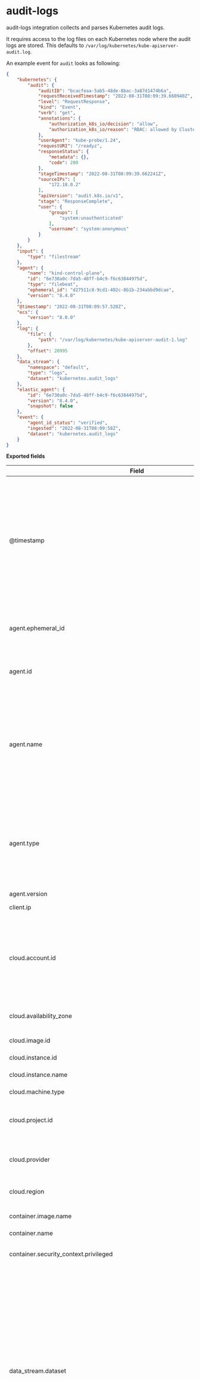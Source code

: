 # audit-logs

audit-logs integration collects and parses Kubernetes audit logs.

It requires access to the log files on each Kubernetes node where the audit logs are stored.
This defaults to `/var/log/kubernetes/kube-apiserver-audit.log`.

An example event for `audit` looks as following:

```json
{
    "kubernetes": {
        "audit": {
            "auditID": "bcacfeaa-5ab5-48de-8bac-3a87d1474b6a",
            "requestReceivedTimestamp": "2022-08-31T08:09:39.660940Z",
            "level": "RequestResponse",
            "kind": "Event",
            "verb": "get",
            "annotations": {
                "authorization_k8s_io/decision": "allow",
                "authorization_k8s_io/reason": "RBAC: allowed by ClusterRoleBinding \"system:public-info-viewer\" of ClusterRole \"system:public-info-viewer\" to Group \"system:unauthenticated\""
            },
            "userAgent": "kube-probe/1.24",
            "requestURI": "/readyz",
            "responseStatus": {
                "metadata": {},
                "code": 200
            },
            "stageTimestamp": "2022-08-31T08:09:39.662241Z",
            "sourceIPs": [
                "172.18.0.2"
            ],
            "apiVersion": "audit.k8s.io/v1",
            "stage": "ResponseComplete",
            "user": {
                "groups": [
                    "system:unauthenticated"
                ],
                "username": "system:anonymous"
            }
        }
    },
    "input": {
        "type": "filestream"
    },
    "agent": {
        "name": "kind-control-plane",
        "id": "6e730a0c-7da5-48ff-b4c9-f6c63844975d",
        "type": "filebeat",
        "ephemeral_id": "d27511c8-9cd1-402c-8b1b-234abbd9dcae",
        "version": "8.4.0"
    },
    "@timestamp": "2022-08-31T08:09:57.520Z",
    "ecs": {
        "version": "8.0.0"
    },
    "log": {
        "file": {
            "path": "/var/log/kubernetes/kube-apiserver-audit-1.log"
        },
        "offset": 20995
    },
    "data_stream": {
        "namespace": "default",
        "type": "logs",
        "dataset": "kubernetes.audit_logs"
    },
    "elastic_agent": {
        "id": "6e730a0c-7da5-48ff-b4c9-f6c63844975d",
        "version": "8.4.0",
        "snapshot": false
    },
    "event": {
        "agent_id_status": "verified",
        "ingested": "2022-08-31T08:09:58Z",
        "dataset": "kubernetes.audit_logs"
    }
}

```

**Exported fields**

| Field | Description | Type |
|---|---|---|
| @timestamp | Date/time when the event originated. This is the date/time extracted from the event, typically representing when the event was generated by the source. If the event source has no original timestamp, this value is typically populated by the first time the event was received by the pipeline. Required field for all events. | date |
| agent.ephemeral_id | Ephemeral identifier of this agent (if one exists). This id normally changes across restarts, but `agent.id` does not. | keyword |
| agent.id | Unique identifier of this agent (if one exists). Example: For Beats this would be beat.id. | keyword |
| agent.name | Custom name of the agent. This is a name that can be given to an agent. This can be helpful if for example two Filebeat instances are running on the same host but a human readable separation is needed on which Filebeat instance data is coming from. | keyword |
| agent.type | Type of the agent. The agent type always stays the same and should be given by the agent used. In case of Filebeat the agent would always be Filebeat also if two Filebeat instances are run on the same machine. | keyword |
| agent.version | Version of the agent. | keyword |
| client.ip | IP address of the client (IPv4 or IPv6). | ip |
| cloud.account.id | The cloud account or organization id used to identify different entities in a multi-tenant environment. Examples: AWS account id, Google Cloud ORG Id, or other unique identifier. | keyword |
| cloud.availability_zone | Availability zone in which this host, resource, or service is located. | keyword |
| cloud.image.id | Image ID for the cloud instance. | keyword |
| cloud.instance.id | Instance ID of the host machine. | keyword |
| cloud.instance.name | Instance name of the host machine. | keyword |
| cloud.machine.type | Machine type of the host machine. | keyword |
| cloud.project.id | The cloud project identifier. Examples: Google Cloud Project id, Azure Project id. | keyword |
| cloud.provider | Name of the cloud provider. Example values are aws, azure, gcp, or digitalocean. | keyword |
| cloud.region | Region in which this host, resource, or service is located. | keyword |
| container.image.name | Name of the image the container was built on. | keyword |
| container.name | Container name. | keyword |
| container.security_context.privileged | Indicates whether the container is running in privileged mode. | boolean |
| data_stream.dataset | The field can contain anything that makes sense to signify the source of the data. Examples include `nginx.access`, `prometheus`, `endpoint` etc. For data streams that otherwise fit, but that do not have dataset set we use the value "generic" for the dataset value. `event.dataset` should have the same value as `data_stream.dataset`. Beyond the Elasticsearch data stream naming criteria noted above, the `dataset` value has additional restrictions:   \* Must not contain `-`   \* No longer than 100 characters | constant_keyword |
| data_stream.namespace | A user defined namespace. Namespaces are useful to allow grouping of data. Many users already organize their indices this way, and the data stream naming scheme now provides this best practice as a default. Many users will populate this field with `default`. If no value is used, it falls back to `default`. Beyond the Elasticsearch index naming criteria noted above, `namespace` value has the additional restrictions:   \* Must not contain `-`   \* No longer than 100 characters | constant_keyword |
| data_stream.type | An overarching type for the data stream. Currently allowed values are "logs" and "metrics". We expect to also add "traces" and "synthetics" in the near future. | constant_keyword |
| ecs.version | ECS version this event conforms to. `ecs.version` is a required field and must exist in all events. When querying across multiple indices -- which may conform to slightly different ECS versions -- this field lets integrations adjust to the schema version of the events. | keyword |
| error.message | Error message. | match_only_text |
| event.action | The action captured by the event. This describes the information in the event. It is more specific than `event.category`. Examples are `group-add`, `process-started`, `file-created`. The value is normally defined by the implementer. | keyword |
| event.dataset | Name of the dataset. If an event source publishes more than one type of log or events (e.g. access log, error log), the dataset is used to specify which one the event comes from. It's recommended but not required to start the dataset name with the module name, followed by a dot, then the dataset name. | keyword |
| event.ingested | Timestamp when an event arrived in the central data store. This is different from `@timestamp`, which is when the event originally occurred.  It's also different from `event.created`, which is meant to capture the first time an agent saw the event. In normal conditions, assuming no tampering, the timestamps should chronologically look like this: `@timestamp` \< `event.created` \< `event.ingested`. | date |
| event.outcome | This is one of four ECS Categorization Fields, and indicates the lowest level in the ECS category hierarchy. `event.outcome` simply denotes whether the event represents a success or a failure from the perspective of the entity that produced the event. Note that when a single transaction is described in multiple events, each event may populate different values of `event.outcome`, according to their perspective. Also note that in the case of a compound event (a single event that contains multiple logical events), this field should be populated with the value that best captures the overall success or failure from the perspective of the event producer. Further note that not all events will have an associated outcome. For example, this field is generally not populated for metric events, events with `event.type:info`, or any events for which an outcome does not make logical sense. | keyword |
| host.architecture | Operating system architecture. | keyword |
| host.containerized | If the host is a container. | boolean |
| host.domain | Name of the domain of which the host is a member. For example, on Windows this could be the host's Active Directory domain or NetBIOS domain name. For Linux this could be the domain of the host's LDAP provider. | keyword |
| host.hostname | Hostname of the host. It normally contains what the `hostname` command returns on the host machine. | keyword |
| host.id | Unique host id. As hostname is not always unique, use values that are meaningful in your environment. Example: The current usage of `beat.name`. | keyword |
| host.ip | Host ip addresses. | ip |
| host.mac | Host MAC addresses. The notation format from RFC 7042 is suggested: Each octet (that is, 8-bit byte) is represented by two [uppercase] hexadecimal digits giving the value of the octet as an unsigned integer. Successive octets are separated by a hyphen. | keyword |
| host.name | Name of the host. It can contain what hostname returns on Unix systems, the fully qualified domain name (FQDN), or a name specified by the user. The recommended value is the lowercase FQDN of the host. | keyword |
| host.os.build | OS build information. | keyword |
| host.os.codename | OS codename, if any. | keyword |
| host.os.family | OS family (such as redhat, debian, freebsd, windows). | keyword |
| host.os.kernel | Operating system kernel version as a raw string. | keyword |
| host.os.name | Operating system name, without the version. | keyword |
| host.os.name.text | Multi-field of `host.os.name`. | match_only_text |
| host.os.platform | Operating system platform (such centos, ubuntu, windows). | keyword |
| host.os.version | Operating system version as a raw string. | keyword |
| host.type | Type of host. For Cloud providers this can be the machine type like `t2.medium`. If vm, this could be the container, for example, or other information meaningful in your environment. | keyword |
| input.type | Type of input. | keyword |
| kubernetes.audit.annotations.authorization_k8s_io/decision |  | keyword |
| kubernetes.audit.annotations.authorization_k8s_io/reason |  | text |
| kubernetes.audit.apiVersion | Audit event api version | keyword |
| kubernetes.audit.auditID | Unique audit ID, generated for each request | keyword |
| kubernetes.audit.impersonatedUser.extra.\* | Any additional information provided by the authenticator | object |
| kubernetes.audit.impersonatedUser.groups | The names of groups this user is a part of | text |
| kubernetes.audit.impersonatedUser.uid | A unique value that identifies this user across time. If this user is deleted and another user by the same name is added, they will have different UIDs | keyword |
| kubernetes.audit.impersonatedUser.username | The name that uniquely identifies this user among all active users | keyword |
| kubernetes.audit.kind | Kind of the audit event | keyword |
| kubernetes.audit.level | AuditLevel at which event was generated | keyword |
| kubernetes.audit.objectRef.apiGroup | The name of the API group that contains the referred object. The empty string represents the core API group. | keyword |
| kubernetes.audit.objectRef.apiVersion | The version of the API group that contains the referred object | keyword |
| kubernetes.audit.objectRef.name |  | keyword |
| kubernetes.audit.objectRef.namespace |  | keyword |
| kubernetes.audit.objectRef.resource |  | keyword |
| kubernetes.audit.objectRef.resourceVersion |  | keyword |
| kubernetes.audit.objectRef.subresource |  | keyword |
| kubernetes.audit.objectRef.uid |  | keyword |
| kubernetes.audit.requestObject.roleRef.name |  | keyword |
| kubernetes.audit.requestObject.rules |  | nested |
| kubernetes.audit.requestObject.spec.containers.command |  | text |
| kubernetes.audit.requestObject.spec.containers.image |  | keyword |
| kubernetes.audit.requestObject.spec.containers.name |  | keyword |
| kubernetes.audit.requestObject.spec.containers.securityContext.allowPrivilegeEscalation |  | boolean |
| kubernetes.audit.requestObject.spec.containers.securityContext.capabilities.add |  | keyword |
| kubernetes.audit.requestObject.spec.containers.securityContext.privileged |  | boolean |
| kubernetes.audit.requestObject.spec.containers.securityContext.procMount |  | keyword |
| kubernetes.audit.requestObject.spec.containers.securityContext.runAsGroup |  | integer |
| kubernetes.audit.requestObject.spec.containers.securityContext.runAsNonRoot |  | boolean |
| kubernetes.audit.requestObject.spec.containers.securityContext.runAsUser |  | integer |
| kubernetes.audit.requestObject.spec.containers.securityContext.seccompProfile.type |  | keyword |
| kubernetes.audit.requestObject.spec.containers.volumeMounts |  | flattened |
| kubernetes.audit.requestObject.spec.hostIPC |  | boolean |
| kubernetes.audit.requestObject.spec.hostNetwork |  | boolean |
| kubernetes.audit.requestObject.spec.hostPID |  | boolean |
| kubernetes.audit.requestObject.spec.restartPolicy |  | keyword |
| kubernetes.audit.requestObject.spec.securityContext.runAsGroup |  | integer |
| kubernetes.audit.requestObject.spec.securityContext.runAsNonRoot |  | boolean |
| kubernetes.audit.requestObject.spec.securityContext.runAsUser |  | integer |
| kubernetes.audit.requestObject.spec.serviceAccountName |  | keyword |
| kubernetes.audit.requestObject.spec.type |  | keyword |
| kubernetes.audit.requestObject.spec.volumes.hostPath |  | flattened |
| kubernetes.audit.requestReceivedTimestamp | Time the request reached the apiserver | date |
| kubernetes.audit.requestURI | RequestURI is the request URI as sent by the client to a server | keyword |
| kubernetes.audit.responseObject.roleRef.kind |  | keyword |
| kubernetes.audit.responseObject.rules |  | nested |
| kubernetes.audit.responseObject.spec.containers.securityContext.allowPrivilegeEscalation |  | boolean |
| kubernetes.audit.responseObject.spec.containers.securityContext.privileged |  | boolean |
| kubernetes.audit.responseObject.spec.containers.securityContext.runAsUser |  | integer |
| kubernetes.audit.responseObject.spec.containers.volumeMounts |  | flattened |
| kubernetes.audit.responseObject.spec.hostIPC |  | boolean |
| kubernetes.audit.responseObject.spec.hostNetwork |  | boolean |
| kubernetes.audit.responseObject.spec.hostPID |  | boolean |
| kubernetes.audit.responseObject.spec.restartPolicy |  | keyword |
| kubernetes.audit.responseObject.spec.volumes.hostPath |  | flattened |
| kubernetes.audit.responseStatus.code | Suggested HTTP return code for this status, 0 if not set | integer |
| kubernetes.audit.responseStatus.message | A human-readable description of the status of this operation | text |
| kubernetes.audit.responseStatus.reason | A machine-readable description of why this operation is in the "Failure" status. If this value is empty there is no information available. A Reason clarifies an HTTP status code but does not override it | keyword |
| kubernetes.audit.responseStatus.status | Status of the operation | keyword |
| kubernetes.audit.sourceIPs | Source IPs, from where the request originated and intermediate proxies | text |
| kubernetes.audit.stage | Stage of the request handling when this event instance was generated | keyword |
| kubernetes.audit.stageTimestamp | Time the request reached current audit stage | date |
| kubernetes.audit.user.extra.\* | Any additional information provided by the authenticator | object |
| kubernetes.audit.user.groups | The names of groups this user is a part of | text |
| kubernetes.audit.user.uid | A unique value that identifies this user across time. If this user is deleted and another user by the same name is added, they will have different UIDs | keyword |
| kubernetes.audit.user.username | The name that uniquely identifies this user among all active users | keyword |
| kubernetes.audit.userAgent | UserAgent records the user agent string reported by the client. Note that the UserAgent is provided by the client, and must not be trusted | keyword |
| kubernetes.audit.verb | Verb is the kubernetes verb associated with the request. For non-resource requests, this is the lower-cased HTTP method | keyword |
| log.file.device_id | ID of the device containing the filesystem where the file resides. | keyword |
| log.file.fingerprint | The sha256 fingerprint identity of the file when fingerprinting is enabled. | keyword |
| log.file.idxhi | The high-order part of a unique identifier that is associated with a file. (Windows-only) | keyword |
| log.file.idxlo | The low-order part of a unique identifier that is associated with a file. (Windows-only) | keyword |
| log.file.inode | Inode number of the log file. | keyword |
| log.file.path | Full path to the log file this event came from, including the file name. It should include the drive letter, when appropriate. If the event wasn't read from a log file, do not populate this field. | keyword |
| log.file.vol | The serial number of the volume that contains a file. (Windows-only) | keyword |
| log.offset | Offset of the entry in the log file. | long |
| message | For log events the message field contains the log message, optimized for viewing in a log viewer. For structured logs without an original message field, other fields can be concatenated to form a human-readable summary of the event. If multiple messages exist, they can be combined into one message. | match_only_text |
| source.ip | IP address of the source (IPv4 or IPv6). | ip |
| user.id | Unique identifier of the user. | keyword |
| user.name | Short name or login of the user. | keyword |
| user.name.text | Multi-field of `user.name`. | match_only_text |
| user_agent.original | Unparsed user_agent string. | keyword |
| user_agent.original.text | Multi-field of `user_agent.original`. | match_only_text |

